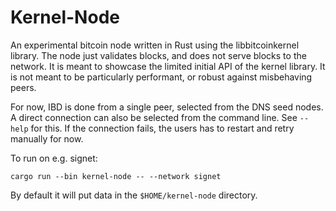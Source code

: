 # Kernel-Node

An experimental bitcoin node written in Rust using the libbitcoinkernel
library. The node just validates blocks, and does not serve blocks to the
network. It is meant to showcase the limited initial API of the kernel library.
It is not meant to be particularly performant, or robust against misbehaving
peers.

For now, IBD is done from a single peer, selected from the DNS seed nodes. A
direct connection can also be selected from the command line. See `--help` for
this. If the connection fails, the users has to restart and retry manually for
now.

To run on e.g. signet:

```
cargo run --bin kernel-node -- --network signet
```

By default it will put data in the `$HOME/kernel-node` directory.
